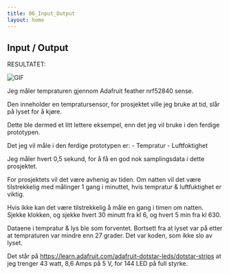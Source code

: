 ```yaml
---
title: 06_Input_Output
layout: home
---
```


## Input / Output

RESULTATET:

![GIF](assets/video.gif)


Jeg måler tempraturen gjennom Adafruit feather nrf52840 sense.

Den inneholder en tempratursensor, for prosjektet ville jeg bruke at tid, slår på lyset for å kjøre.

Dette ble dermed et litt lettere eksempel, enn det jeg vil bruke i den ferdige prototypen.

Det jeg vil måle i den ferdige prototypen er:
    - Tempratur
    - Luftfoktighet


Jeg måler hvert 0,5 sekund, for å få en god nok samplingsdata i dette prosjektet.

For prosjektets vil det være avhenig av tiden.
Om natten vil det være tilstrekkelig med målinger 1 gang i minuttet, hvis tempratur & luftfuktighet er viktig.

Hvis ikke kan det være tilstrekkelig å måle en gang i timen om natten. Sjekke klokken, og sjekke hvert 30 minutt fra kl 6, og hvert 5 min fra kl 630.


Dataene i tempratur & lys ble som forventet. Bortsett fra at lyset var på etter at tempraturen var mindre enn 27 grader. Det var koden, som ikke slo av lyset.

Det står på https://learn.adafruit.com/adafruit-dotstar-leds/dotstar-strips at jeg trenger 43 watt, 8,6 Amps på 5 V, for 144 LED på full styrke. 